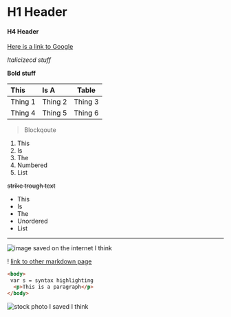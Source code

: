 # H1 Header

#### H4 Header

[Here is a link to Google](https://www.google.com/)

_Italicizecd stuff_

__Bold stuff__

| This   | Is A  | Table
| :------------- | :------------- | -------- |
| Thing 1       | Thing 2      | Thing 3
|Thing 4 |Thing 5 | Thing 6

> Blockqoute

1. This
2. Is
3. The
4. Numbered
5. List

~~strike trough text~~

- This
- Is
- The
- Unordered
- List

***

![image saved on the internet I think](https://images-gmi-pmc.edge-generalmills.com/612d8afe-a787-45bd-9276-f4d9e23d202d.jpg)

! [link to other markdown page](https://github.com/jar357/markdown/blob/master/other%20markdown%20page)

```html
<body>
 var s = syntax highlighting
  <p>This is a paragraph</p>
</body>
 ```
 ![stock photo I saved I think](https://www.teachprivacy.com/wp-content/uploads/Hacker1.jpg)
